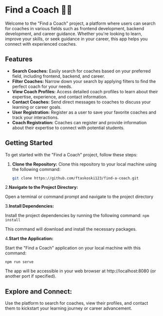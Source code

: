 # Find a Coach 🧑‍🏫

Welcome to the "Find a Coach" project, a platform where users can search for coaches in various fields such as frontend development, backend development, and career guidance. Whether you're looking to learn, improve your skills, or seek guidance in your career, this app helps you connect with experienced coaches.

## Features

- **Search Coaches:** Easily search for coaches based on your preferred field, including frontend, backend, and career.
- **Filter Coaches:** Narrow down your search by applying filters to find the perfect coach for your needs.
- **View Coach Profiles:** Access detailed coach profiles to learn about their expertise, experience, and contact information.
- **Contact Coaches:** Send direct messages to coaches to discuss your learning or career goals.
- **User Registration:** Register as a user to save your favorite coaches and track your interactions.
- **Coach Registration:** Coaches can register and provide information about their expertise to connect with potential students.

## Getting Started

To get started with the "Find a Coach" project, follow these steps:

1. **Clone the Repository:**
   Clone this repository to your local machine using the following command:

   ```bash
   git clone https://github.com/ftaskoski123/find-a-coach.git
   
2.**Navigate to the Project Directory:**

Open a terminal or command prompt and navigate to the project directory

3.**Install Dependencies:**

Install the project dependencies by running the following command:
```npm install```

This command will download and install the necessary packages.

4.**Start the Application:**

Start the "Find a Coach" application on your local machine with this command:
```
npm run serve
```
The app will be accessible in your web browser at http://localhost:8080 (or another port if specified).
## Explore and Connect:

Use the platform to search for coaches, view their profiles, and contact them to kickstart your learning journey or career advancement.
